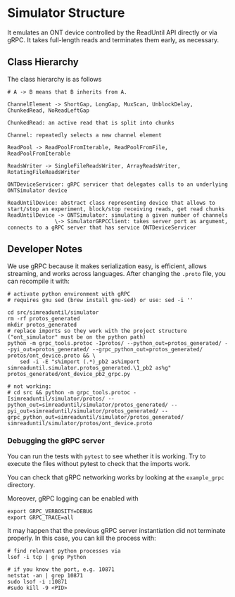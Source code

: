 # Simulator Structure

It emulates an ONT device controlled by the ReadUntil API directly or via gRPC. It takes full-length reads and terminates them early, as necessary.

## Class Hierarchy

The class hierarchy is as follows
```{bash}
# A -> B means that B inherits from A.

ChannelElement -> ShortGap, LongGap, MuxScan, UnblockDelay, ChunkedRead, NoReadLeftGap

ChunkedRead: an active read that is split into chunks

Channel: repeatedly selects a new channel element

ReadPool -> ReadPoolFromIterable, ReadPoolFromFile, ReadPoolFromIterable

ReadsWriter -> SingleFileReadsWriter, ArrayReadsWriter, RotatingFileReadsWriter

ONTDeviceServicer: gRPC servicer that delegates calls to an underlying ONTSimulator device

ReadUntilDevice: abstract class representing device that allows to start/stop an experiment, block/stop receiving reads, get read chunks
ReadUntilDevice -> ONTSimulator: simulating a given number of channels
               \-> SimulatorGRPCClient: takes server port as argument, connects to a gRPC server that has service ONTDeviceServicer
```

## Developer Notes

We use gRPC because it makes serialization easy, is efficient, allows streaming, and works across languages.
After changing the `.proto` file, you can recompile it with:

```{bash}
# activate python environment with gRPC
# requires gnu sed (brew install gnu-sed) or use: sed -i ''

cd src/simreaduntil/simulator
rm -rf protos_generated
mkdir protos_generated
# replace imports so they work with the project structure ("ont_simulator" must be on the python path)
python -m grpc_tools.protoc -Iprotos/ --python_out=protos_generated/ --pyi_out=protos_generated/ --grpc_python_out=protos_generated/ protos/ont_device.proto && \
    sed -i -E "s%import (.*)_pb2 as%import simreaduntil.simulator.protos_generated.\1_pb2 as%g" protos_generated/ont_device_pb2_grpc.py

# not working:
# cd src && python -m grpc_tools.protoc -Isimreaduntil/simulator/protos/ --python_out=simreaduntil/simulator/protos_generated/ --pyi_out=simreaduntil/simulator/protos_generated/ --grpc_python_out=simreaduntil/simulator/protos_generated/ simreaduntil/simulator/protos/ont_device.proto
```


### Debugging the gRPC server

You can run the tests with `pytest` to see whether it is working. Try to execute the files without pytest to check that the imports work.

You can check that gRPC networking works by looking at the `example_grpc` directory.

Moreover, gRPC logging can be enabled with

```{bash}
export GRPC_VERBOSITY=DEBUG
export GRPC_TRACE=all
```

It may happen that the previous gRPC server instantiation did not terminate properly. In this case, you can kill the process with:

```{bash}
# find relevant python processes via
lsof -i tcp | grep Python

# if you know the port, e.g. 10871
netstat -an | grep 10871
sudo lsof -i :10871
#sudo kill -9 <PID>
```
